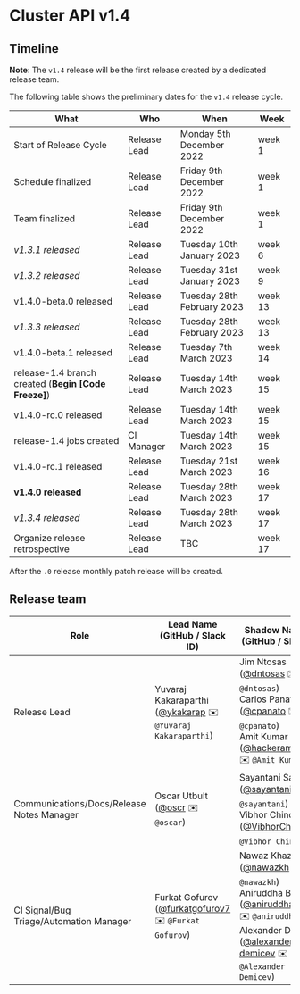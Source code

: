 # Cluster API v1.4

## Timeline

**Note**: The `v1.4` release will be the first release created by a dedicated release team.

The following table shows the preliminary dates for the `v1.4` release cycle.

| **What**                                             | **Who**      | **When**                   | **Week** |
|------------------------------------------------------|--------------|----------------------------|----------|
| Start of Release Cycle                               | Release Lead | Monday 5th December 2022   | week 1   |
| Schedule finalized                                   | Release Lead | Friday 9th December 2022   | week 1   |
| Team finalized                                       | Release Lead | Friday 9th December 2022   | week 1   |
| *v1.3.1 released*                                    | Release Lead | Tuesday 10th January 2023  | week 6   |
| *v1.3.2 released*                                    | Release Lead | Tuesday 31st January 2023  | week 9   |
| v1.4.0-beta.0 released                               | Release Lead | Tuesday 28th February 2023 | week 13  |
| *v1.3.3 released*                                    | Release Lead | Tuesday 28th February 2023 | week 13  |
| v1.4.0-beta.1 released                               | Release Lead | Tuesday 7th March 2023     | week 14  |
| release-1.4 branch created (**Begin [Code Freeze]**) | Release Lead | Tuesday 14th March 2023    | week 15  |
| v1.4.0-rc.0 released                                 | Release Lead | Tuesday 14th March 2023    | week 15  |
| release-1.4 jobs created                             | CI Manager   | Tuesday 14th March 2023    | week 15  |
| v1.4.0-rc.1 released                                 | Release Lead | Tuesday 21st March 2023    | week 16  |
| **v1.4.0 released**                                  | Release Lead | Tuesday 28th March 2023    | week 17  |
| *v1.3.4 released*                                    | Release Lead | Tuesday 28th March 2023    | week 17  |
| Organize release retrospective                       | Release Lead | TBC                        | week 17  |

After the `.0` release monthly patch release will be created.

## Release team

| **Role**                                  | **Lead Name** (**GitHub / Slack ID**)                                                      | **Shadow Name(s) (GitHub / Slack ID)**                                                                                                                                                                                                                                          |
|-------------------------------------------|--------------------------------------------------------------------------------------------|---------------------------------------------------------------------------------------------------------------------------------------------------------------------------------------------------------------------------------------------------------------------------------|
| Release Lead                              | Yuvaraj Kakaraparthi ([@ykakarap](https://github.com/ykakarap) ✉️ `@Yuvaraj Kakaraparthi`) | Jim Ntosas ([@dntosas](https://github.com/dntosas) ✉️ `@dntosas`)<br>Carlos Panato ([@cpanato](https://github.com/cpanato) ✉️ `@cpanato`)<br>Amit Kumar ([@hackeramitkumar](https://github.com/hackeramitkumar) ✉️ `@Amit Kumar`)                                               |
| Communications/Docs/Release Notes Manager | Oscar Utbult ([@oscr](https://github.com/oscr) ✉️ `@oscar`)                                | Sayantani Saha ([@sayantani11](https://github.com/sayantani11) ✉️ ️`@sayantani`) <br> Vibhor Chinda ([@VibhorChinda](https://github.com/VibhorChinda) ✉️ ️`@Vibhor Chinda`)                                                                                                     |
| CI Signal/Bug Triage/Automation Manager   | Furkat Gofurov ([@furkatgofurov7](https://github.com/furkatgofurov7) ✉️ `@Furkat Gofurov`) | Nawaz Khazielakha ([@nawazkh](https://github.com/nawazkh) ✉️ `@nawazkh`) <br> Aniruddha Basak ([@aniruddha2000](https://github.com/aniruddha2000/) ✉️ `@aniruddha`) <br> Alexander Demicev ([@alexander-demicev](https://github.com/alexander-demicev) ✉️ `@Alexander Demicev`) |
